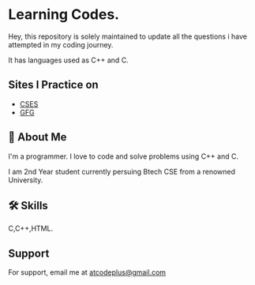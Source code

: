 
# Learning Codes.

Hey, this repository is solely maintained to update all the questions i have attempted in my coding journey.

It has languages used as C++ and C.




## Sites I Practice on

 - [CSES](https://cses.fi/problemset/)
 - [GFG](https://practice.geeksforgeeks.org/explore?page=1&sortBy=submissions&utm_source=gfg&utm_medium=gfg_header&utm_campaign=gfgpractice_header)
 


## 🚀 About Me
I'm a programmer. I love to code and solve problems using C++ and C.

I am 2nd Year student currently persuing Btech CSE from a renowned University.




## 🛠 Skills
C,C++,HTML.


## Support

For support, email me at atcodeplus@gmail.com


